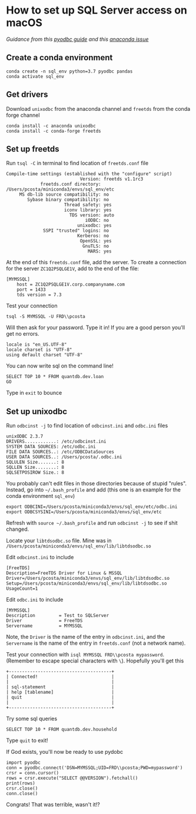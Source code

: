 # How to set up SQL Server access on macOS
*Guidance from this [pyodbc guide](https://github.com/mkleehammer/pyodbc/wiki/Connecting-to-SQL-Server-from-Mac-OSX) and this [anaconda issue](https://github.com/ContinuumIO/anaconda-issues/issues/8902)*
## Create a conda environment
```
conda create -n sql_env python=3.7 pyodbc pandas
conda activate sql_env
```
## Get drivers
Download `unixodbc` from the anaconda channel and `freetds` from the conda forge channel
```
conda install -c anaconda unixodbc
conda install -c conda-forge freetds
```
## Set up freetds
Run `tsql -C` in terminal to find location of `freetds.conf` file
```
Compile-time settings (established with the "configure" script)
                            Version: freetds v1.1rc3
             freetds.conf directory: /Users/pcosta/miniconda3/envs/sql_env/etc
     MS db-lib source compatibility: no
        Sybase binary compatibility: no
                      Thread safety: yes
                      iconv library: yes
                        TDS version: auto
                              iODBC: no
                           unixodbc: yes
              SSPI "trusted" logins: no
                           Kerberos: no
                            OpenSSL: yes
                             GnuTLS: no
                               MARS: yes
```
At the end of this `freetds.conf` file, add the server. To create a connection for the server `ZC1Q2PSQLGE1V`, add to the end of the file:
```
[MYMSSQL]
	host = ZC1Q2PSQLGE1V.corp.companyname.com
	port = 1433
	tds version = 7.3
```
Test your connection
```
tsql -S MYMSSQL -U FRD\\pcosta
```
Will then ask for your password. Type it in! If you are a good person you'll get no errors.
```
locale is "en_US.UTF-8"
locale charset is "UTF-8"
using default charset "UTF-8"
```
You can now write sql on the command line!
```
SELECT TOP 10 * FROM quantdb.dev.loan
GO
```
Type in `exit` to bounce

## Set up unixodbc
Run `odbcinst -j` to find location of `odbcinst.ini` and `odbc.ini` files
```
unixODBC 2.3.7
DRIVERS............: /etc/odbcinst.ini
SYSTEM DATA SOURCES: /etc/odbc.ini
FILE DATA SOURCES..: /etc/ODBCDataSources
USER DATA SOURCES..: /Users/pcosta/.odbc.ini
SQLULEN Size.......: 8
SQLLEN Size........: 8
SQLSETPOSIROW Size.: 8
```
You probably can't edit files in those directories because of stupid "rules". Instead, go into `~/.bash_profile` and add (this one is an example for the conda environment `sql_env`)
```
export ODBCINI=/Users/pcosta/miniconda3/envs/sql_env/etc/odbc.ini
export ODBCSYSINI=/Users/pcosta/miniconda3/envs/sql_env/etc
```
Refresh with `source ~/.bash_profile` and run `odbcinst -j` to see if shit changed.

Locate your `libtdsodbc.so` file. Mine was in `/Users/pcosta/miniconda3/envs/sql_env/lib/libtdsodbc.so`

Edit `odbcinst.ini` to include
```
[FreeTDS]
Description=FreeTDS Driver for Linux & MSSQL
Driver=/Users/pcosta/miniconda3/envs/sql_env/lib/libtdsodbc.so
Setup=/Users/pcosta/miniconda3/envs/sql_env/lib/libtdsodbc.so
UsageCount=1
```
Edit `odbc.ini` to include
```
[MYMSSQL]
Description         = Test to SQLServer
Driver              = FreeTDS
Servername          = MYMSSQL
```
Note, the `Driver` is the name of the entry in `odbcinst.ini`, and the `Servername` is the name of the entry in `freetds.conf` (not a network name).

Test your connection with `isql MYMSSQL FRD\\pcosta mypassword`. (Remember to escape special characters with `\`). Hopefully you'll get this
```
+---------------------------------------+
| Connected!                            |
|                                       |
| sql-statement                         |
| help [tablename]                      |
| quit                                  |
|                                       |
+---------------------------------------+
```
Try some sql queries
```
SELECT TOP 10 * FROM quantdb.dev.household
```
Type `quit` to exit!

If God exists, you'll now be ready to use pydobc
```
import pyodbc
conn = pyodbc.connect('DSN=MYMSSQL;UID=FRD\\pcosta;PWD=mypassword')
crsr = conn.cursor()
rows = crsr.execute("SELECT @@VERSION").fetchall()
print(rows)
crsr.close()
conn.close()
```

Congrats! That was terrible, wasn't it!?
